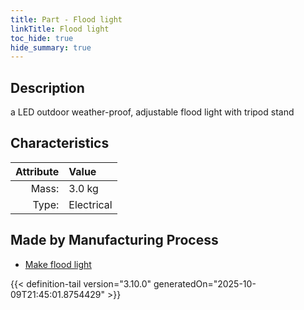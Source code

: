 ```yaml
---
title: Part - Flood light
linkTitle: Flood light
toc_hide: true
hide_summary: true
---
```

<!-- This is generated by the MarsSim HelpGenertor, do not edit. -->

## Description
a LED outdoor weather-proof, adjustable flood light with tripod stand

## Characteristics

| Attribute      | Value |
|--------:|:------|
|Mass:|3.0 kg|
|Type:|Electrical|

## Made by Manufacturing Process

- [Make flood light](/docs/definitions/process/make-flood-light)




{{< definition-tail version="3.10.0" generatedOn="2025-10-09T21:45:01.8754429" >}}



